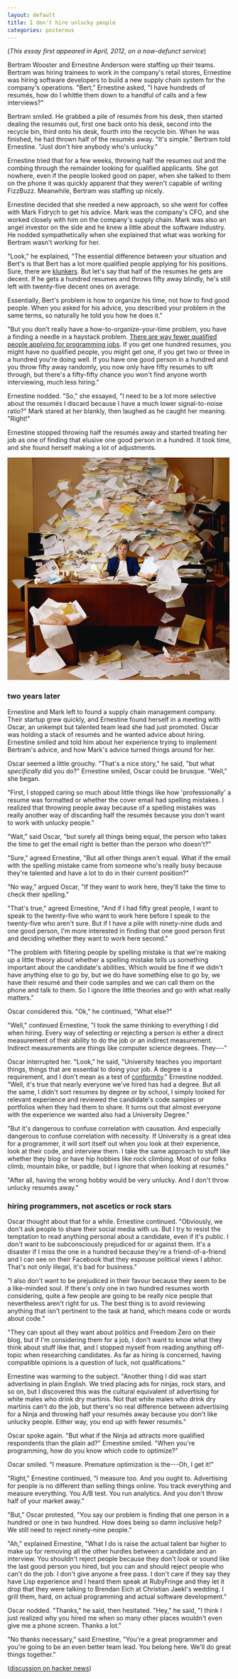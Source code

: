 ```yaml
---
layout: default
title: I don't hire unlucky people
categories: posterous
---
```


(*This essay first appeared in April, 2012, on a now-defunct service*)

Bertram Wooster and Ernestine Anderson were staffing up their teams. Bertram was hiring trainees to work in the company's retail stores, Ernestine was hiring software developers to build a new supply chain system for the company's operations. "Bert," Ernestine asked, "I have hundreds of resumés, how do I whittle them down to a handful of calls and a few interviews?"

Bertram smiled. He grabbed a pile of resumés from his desk, then started dealing the resumés out, first one back onto his desk, second into the recycle bin, third onto his desk, fourth into the recycle bin. When he was finished, he had thrown half of the resumés away. "It's simple." Bertram told Ernestine. "Just don't hire anybody who's unlucky."

Ernestine tried that for a few weeks, throwing half the resumes out and the combing through the remainder looking for qualified applicants. She got nowhere, even if the people looked good on paper, when she talked to them on the phone it was quickly apparent that they weren't capable of writing FizzBuzz. Meanwhile, Bertram was staffing up nicely.

Ernestine decided that she needed a new approach, so she went for coffee with Mark Fidrych to get his advice. Mark was the company's CFO, and she worked closely with him on the company's supply chain. Mark was also an angel investor on the side and he knew a little about the software industry. He nodded sympathetically when she explained that what was working for Bertram wasn't working for her.

"Look," he explained, "The essential difference between your situation and Bert's is that Bert has a lot more qualified people applying for his positions. Sure, there are [klunkers](http://www.klunkerz.com/). But let's say that half of the resumes he gets are decent. If he gets a hundred resumes and throws fifty away blindly, he's still left with twenty-five decent ones on average.

Essentially, Bert's problem is how to organize his time, not how to find good people. When you asked for his advice, you described your problem in the same terms, so naturally he told you how he does it."

"But you don't really have a how-to-organize-your-time problem, you have a finding a needle in a haystack problem. [There are way fewer qualified people applying for programming jobs](http://www.joelonsoftware.com/items/2005/01/27.html). If you get one hundred resumes, you might have no qualified people, you might get one, if you get two or three in a hundred you're doing well. If you have one good person in a hundred and you throw fifty away randomly, you now only have fifty resumés to sift through, but there's a fifty-fifty chance you won't find anyone worth interviewing, much less hiring."

Ernestine nodded. "So," she essayed, "I need to be a lot more selective about the resumés I discard because I have a much lower signal-to-noise ratio?" Mark stared at her blankly, then laughed as he caught her meaning. "Right!" 

Ernestine stopped throwing half the resumés away and started treating her job as one of finding that elusive one good person in a hundred. It took time, and she found herself making a lot of adjustments.

![Resume-writing-tips](/assets/images/posterous/resume-writing-tips_jpg_scaled_500.jpg)

### two years later

Ernestine and Mark left to found a supply chain management company. Their startup grew quickly, and Ernestine found herself in a meeting with Oscar, an unkempt but talented team lead she had just promoted. Oscar was holding a stack of resumés and he wanted advice about hiring. Ernestine smiled and told him about her experience trying to implement Bertram's advice, and how Mark's advice turned things around for her.

Oscar seemed a little grouchy. "That's a nice story," he said, "but what _specifically_ did you do?" Ernestine smiled, Oscar could be brusque. "Well," she began.

"First, I stopped caring so much about little things like how 'professionally' a resume was formatted or whether the cover email had spelling mistakes. I realized that throwing people away because of a spelling mistakes was really another way of discarding half the resumés because you don't want to work with unlucky people."

"Wait," said Oscar, "but surely all things being equal, the person who takes the time to get the email right is better than the person who doesn't?"

"Sure," agreed Ernestine, "But all other things aren't equal. What if the email with the spelling mistake came from someone who's really busy because they're talented and have a lot to do in their current position?"

"No way," argued Oscar, "If they want to work here, they'll take the time to check their spelling."

"That's true," agreed Ernestine, "And if I had fifty great people, I want to speak to the twenty-five who want to work here before I speak to the twenty-five who aren't sure. But if I have a pile with ninety-nine duds and one good person, I'm more interested in finding that one good person first and deciding whether they want to work here second."

"The problem with filtering people by spelling mistake is that we're making up a little theory about whether a spelling mistake tells us something important about the candidate's abilities. Which would be fine if we didn't have anything else to go by, but we do have something else to go by, we have their resumé and their code samples and we can call them on the phone and talk to them. So I ignore the little theories and go with what really matters."

Oscar considered this. "Ok," he continued, "What else?"

"Well," continued Ernestine, "I took the same thinking to everything I did when hiring. Every way of selecting or rejecting a person is either a direct measurement of their ability to do the job or an indirect measurement. Indirect measurements are things like computer science degrees. They---"

Oscar interrupted her. "Look," he said, "University teaches you important things, things that are essential to doing your job. A degree is a requirement, and I don't mean as a test of [conformity](http://weblog.raganwald.com/2005/07/why-you-need-degree-to-work-for-bigco.html)." Ernestine nodded. "Well, it's true that nearly everyone we've hired has had a degree. But all the same, I didn't sort resumes by degree or by school, I simply looked for relevant experience and reviewed the candidate's code samples or portfolios when they had them to share. It turns out that almost everyone with the experience we wanted also had a University Degree."

"But it's dangerous to confuse correlation with causation. And especially dangerous to confuse correlation with necessity. If University is a great idea for a programmer, it will sort itself out when you look at their experience, look at their code, and interview them. I take the same approach to stuff like whether they blog or have hip hobbies like rock climbing. Most of our folks climb, mountain bike, or paddle, but I ignore that when looking at resumés."

"After all, having the wrong hobby would be very unlucky. And I don't throw unlucky resumés away."

### hiring programmers, not ascetics or rock stars

Oscar thought about that for a while. Ernestine continued. "Obviously, we don't ask people to share their social media with us. But I try to resist the temptation to read anything personal about a candidate, even if it's public. I don't want to be subconsciously prejudiced for or against them. It's a disaster if I miss the one in a hundred because they're a friend-of-a-friend and I can see on their Facebook that they espouse political views I abhor. That's not only illegal, it's bad for business."

"I also don't want to be prejudiced in their favour because they seem to be a like-minded soul. If there's only one in two hundred resumes worth considering, quite a few people are going to be really nice people that nevertheless aren't right for us. The best thing is to avoid reviewing anything that isn't pertinent to the task at hand, which means code or words about code."

"They can spout all they want about politics and Freedom Zero on their blog, but if I'm considering them for a job, I don't want to know what they think about stuff like that, and I stopped myself from reading anything off-topic when researching candidates. As far as hiring is concerned, having compatible opinions is a question of luck, not qualifications."

Ernestine was warming to the subject. "Another thing I did was start advertising in plain English. We tried placing ads for ninjas, rock stars, and so on, but I discovered this was the cultural equivalent of advertising for white males who drink dry martinis. Not that white males who drink dry martinis can't do the job, but there's no real difference between advertising for a Ninja and throwing half your resumés away because you don't like unlucky people. Either way, you end up with fewer resumés."

Oscar spoke again. "But what if the Ninja ad attracts more qualified respondents than the plain ad?" Ernestine smiled. "When you're programming, how do you know which code to optimize?" 

Oscar smiled. "I measure. Premature optimization is the---Oh, I get it!"

"Right," Ernestine continued, "I measure too. And you ought to. Advertising for people is no different than selling things online. You track everything and measure everything. You A/B test. You run analytics. And you don't throw half of your market away."

"But," Oscar protested, "You say our problem is finding that one person in a hundred or one in two hundred. How does being so damn inclusive help? We still need to reject ninety-nine people."

"Ah," explained Ernestine, "What I do is raise the actual talent bar higher to make up for removing all the other hurdles between a candidate and an interview. You shouldn't reject people because they don't look or sound like the last good person you hired, but you can and should reject people who can't do the job. I don't give anyone a free pass. I don't care if they say they have Lisp experience and I heard them speak at RubyFringe and they let it drop that they were talking to Brendan Eich at Christian Jaekl's wedding. I grill them, hard, on actual programming and actual software development."

Oscar nodded. "Thanks," he said, then hesitated. "Hey," he said, "I think I just realized why you hired me when so many other places wouldn't even give me a phone screen. Thanks a lot."

"No thanks necessary," said Ernestine, "You're a great programmer and you're going to be an even better team lead. You belong here. We'll do great things together."

([discussion on hacker news](http://news.ycombinator.com/item?id=3804134))
